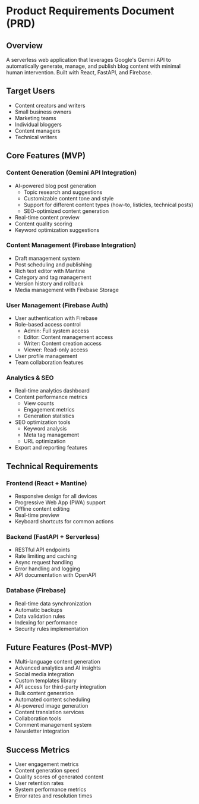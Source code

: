 # Product Requirements Document (PRD)

## Overview
A serverless web application that leverages Google's Gemini API to automatically generate, manage, and publish blog content with minimal human intervention. Built with React, FastAPI, and Firebase.

## Target Users
- Content creators and writers
- Small business owners
- Marketing teams
- Individual bloggers
- Content managers
- Technical writers

## Core Features (MVP)

### Content Generation (Gemini API Integration)
- AI-powered blog post generation
  - Topic research and suggestions
  - Customizable content tone and style
  - Support for different content types (how-to, listicles, technical posts)
  - SEO-optimized content generation
- Real-time content preview
- Content quality scoring
- Keyword optimization suggestions

### Content Management (Firebase Integration)
- Draft management system
- Post scheduling and publishing
- Rich text editor with Mantine
- Category and tag management
- Version history and rollback
- Media management with Firebase Storage

### User Management (Firebase Auth)
- User authentication with Firebase
- Role-based access control
  - Admin: Full system access
  - Editor: Content management access
  - Writer: Content creation access
  - Viewer: Read-only access
- User profile management
- Team collaboration features

### Analytics & SEO
- Real-time analytics dashboard
- Content performance metrics
  - View counts
  - Engagement metrics
  - Generation statistics
- SEO optimization tools
  - Keyword analysis
  - Meta tag management
  - URL optimization
- Export and reporting features

## Technical Requirements

### Frontend (React + Mantine)
- Responsive design for all devices
- Progressive Web App (PWA) support
- Offline content editing
- Real-time preview
- Keyboard shortcuts for common actions

### Backend (FastAPI + Serverless)
- RESTful API endpoints
- Rate limiting and caching
- Async request handling
- Error handling and logging
- API documentation with OpenAPI

### Database (Firebase)
- Real-time data synchronization
- Automatic backups
- Data validation rules
- Indexing for performance
- Security rules implementation

## Future Features (Post-MVP)
- Multi-language content generation
- Advanced analytics and AI insights
- Social media integration
- Custom templates library
- API access for third-party integration
- Bulk content generation
- Automated content scheduling
- AI-powered image generation
- Content translation services
- Collaboration tools
- Comment management system
- Newsletter integration

## Success Metrics
- User engagement metrics
- Content generation speed
- Quality scores of generated content
- User retention rates
- System performance metrics
- Error rates and resolution times 
